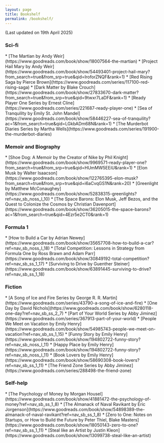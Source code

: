 ```yaml
---
layout: page
title: Bookshelf
permalink: /bookshelf/
---
```


(Last updated on 19th April 2025)

<h3> Sci-fi </h3> 
* [The Martian by Andy Weir](https://www.goodreads.com/book/show/18007564-the-martian)
* [Project Hail Mary by Andy Weir](https://www.goodreads.com/book/show/54493401-project-hail-mary?from_search=true&from_srp=true&qid=IroforZNQF&rank=1)
* [Red Rising Saga by Pierce Brown](https://www.goodreads.com/series/117100-red-rising-saga)
* [Dark Matter by Blake Crouch](https://www.goodreads.com/book/show/27833670-dark-matter?from_search=true&from_srp=true&qid=9twxr7LaDF&rank=1)
* [Ready Player One Series by Ernest Cline](https://www.goodreads.com/series/221687-ready-player-one)
* [Sea of Tranquility by Emily St. John Mandel](https://www.goodreads.com/book/show/58446227-sea-of-tranquility?ac=1&from_search=true&qid=LGkbADm68N&rank=1)
* [The Murderbot Diaries Series by Martha Wells](https://www.goodreads.com/series/191900-the-murderbot-diaries)

<h3> Memoir and Biography </h3> 
* [Shoe Dog: A Memoir by the Creator of Nike by Phil Knight](https://www.goodreads.com/book/show/9969571-ready-player-one?from_search=true&from_srp=true&qid=HUmMW5EEiU&rank=1)
* [Elon Musk by Walter Isaacson](https://www.goodreads.com/book/show/122765395-elon-musk?from_search=true&from_srp=true&qid=i6aCvqGS1N&rank=20)
* [Greenlight by Matthew McConaughey](https://www.goodreads.com/book/show/52838315-greenlights?ref=nav_sb_noss_l_10)
* [The Space Barons: Elon Musk, Jeff Bezos, and the Quest to Colonize the Cosmos by Christian Davenport](https://www.goodreads.com/book/show/36205015-the-space-barons?ac=1&from_search=true&qid=4Ezr5e2CT0&rank=1)

<h3> Formula 1 </h3> 
* [How to Build a Car by Adrian Newey](https://www.goodreads.com/book/show/35657708-how-to-build-a-car?ref=nav_sb_noss_l_18)
* [Total Competition: Lessons in Strategy from Formula One by Ross Brawn and Adam Parr](https://www.goodreads.com/book/show/30849192-total-competition?ref=nav_sb_ss_1_17)
* [Surviving to Drive by Guenther Steiner](https://www.goodreads.com/book/show/63891445-surviving-to-drive?ref=nav_sb_ss_1_18)

<h3> Fiction </h3> 
* [A Song of Ice and Fire Series by George R. R. Martin](https://www.goodreads.com/series/43790-a-song-of-ice-and-fire)
* [One Day by David Nichols](https://www.goodreads.com/book/show/6280118-one-day?ref=nav_sb_ss_2_7)
* [Part of Your World Series by Abby Jiminez](https://www.goodreads.com/series/367913-part-of-your-world)
* [People We Meet on Vacation by Emily Henry](https://www.goodreads.com/book/show/54985743-people-we-meet-on-vacation?ref=nav_sb_ss_1_15)
* [Funny Story by Emily Henry](https://www.goodreads.com/book/show/194802722-funny-story?ref=nav_sb_noss_l_11)
* [Happy Place by Emily Henry](https://www.goodreads.com/book/show/194802722-funny-story?ref=nav_sb_noss_l_11)
* [Book Lovers by Emily Henry](https://www.goodreads.com/book/show/58690308-book-lovers?ref=nav_sb_ss_1_11)
* [The Friend Zone Series by Abby Jiminez](https://www.goodreads.com/series/288498-the-friend-zone)

<h3> Self-help </h3>
* [The Psychology of Money by Morgan Housel](https://www.goodreads.com/book/show/41881472-the-psychology-of-money?ref=nav_sb_ss_1_8)
* [The Almanack of Naval Ravikant by Eric Jorgenson](https://www.goodreads.com/book/show/54898389-the-almanack-of-naval-ravikant?ref=nav_sb_ss_1_8)
* [Zero to One: Notes on Startups, or How to Build the Future by Peter Thiel, Blake Masters](https://www.goodreads.com/book/show/18050143-zero-to-one?ref=nav_sb_ss_1_11)
* [Steal like an Artist by Justin Kleon](https://www.goodreads.com/book/show/13099738-steal-like-an-artist)